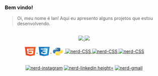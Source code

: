 ### Bem vindo!
> Oi, meu nome é Ian! Aqui eu apresento alguns projetos que estou desenvolvendo.

##

<div align="center">
  <a href="https://github.com/NerdAleatorio">
  <img height="180em" src="https://github-readme-stats.vercel.app/api?username=nerdaleatorio&show_icons=true&theme=react&include_all_commits=true&count_private=true"/>
    
  <img height="180em" src="https://github-readme-stats.vercel.app/api/top-langs/?username=nerdaleatorio&layout=compact&langs_count=7&theme=react"/>
</div>
<div align="center" style="display: inline_block"><br>
  <img align="center" alt="nerd-HTML" height="30" width="40" src="https://raw.githubusercontent.com/devicons/devicon/master/icons/html5/html5-original.svg">
  <img align="center" alt="nerd-CSS" height="30" width="40" src="https://raw.githubusercontent.com/devicons/devicon/master/icons/css3/css3-original.svg">
  <img align="center" alt="nerd-Python" height="30" width="40" src="https://raw.githubusercontent.com/devicons/devicon/master/icons/python/python-original.svg">
  <img align="center" alt="nerd-CSS" height="30" width="40" src="https://icongr.am/devicon/nodejs-original.svg?size=128&color=currentColor">  
  <img align="center" alt="nerd-CSS" height="30" width="40" src="https://icongr.am/devicon/react-original.svg?size=128&color=currentColor">  
  <img align="center" alt="nerd-CSS" height="50" width="60" src="https://icongr.am/devicon/mysql-original-wordmark.svg?size=128&color=currentColor">  

</div>

## 
  <div align="center"> 
  <a href="https://instagram.com/umdevaleatorio_" target="_blank"><img align="start" alt="nerd-instagram" height="30" width="40" src="https://icongr.am/entypo/instagram.svg?size=128&color=ff007b" target="_blank"></a>
  <a href="https://www.linkedin.com/in/ian-vinicius/" target="_blank"><img align="start" alt="nerd-linkedin height="30" width="40" src="https://icongr.am/entypo/linkedin.svg?size=128&color=0091ff"_blank"></a> 
  <a href = "mailto:vasconcelos.iansantos@gmail.com"><img align="start" alt="nerd-gmail" height="30" width="40" src="https://icongr.am/entypo/mail.svg?size=128&color=ff0000" target="_blank"></a>
</div>
